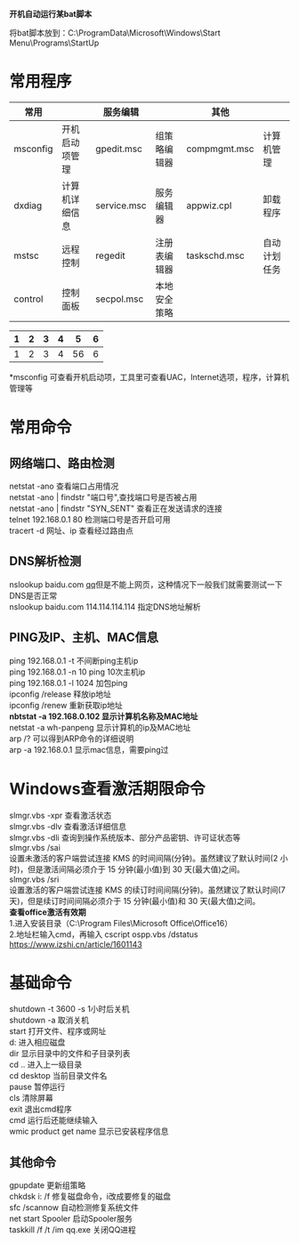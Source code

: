**开机自动运行某bat脚本**

将bat脚本放到：C:\ProgramData\Microsoft\Windows\Start Menu\Programs\StartUp

# 常用程序
| 常用 |  | 服务编辑 |  | 其他 |  |
| --- | --- | --- | --- | --- | --- |
| msconfig  | 开机启动项管理 | gpedit.msc  | 组策略编辑器 | compmgmt.msc  | 计算机管理 |
| dxdiag  | 计算机详细信息 | service.msc  | 服务编辑器 | appwiz.cpl  | 卸载程序 |
| mstsc  | 远程控制 | regedit | 注册表编辑器  | taskschd.msc  | 自动计划任务 |
| control  | 控制面板 | secpol.msc | 本地安全策略 |  |  |

|1|2|3|4|5|6|
|--|--|--|--|--|--|
|1|2|3|4|56|6|

*msconfig  可查看开机启动项，工具里可查看UAC，Internet选项，程序，计算机管理等

# 常用命令
## 网络端口、路由检测
netstat -ano 查看端口占用情况<br />netstat -ano | findstr "端口号",查找端口号是否被占用<br />netstat -ano | findstr "SYN_SENT" 查看正在发送请求的连接<br />telnet 192.168.0.1 80 检测端口号是否开启可用<br />tracert -d 网址、ip 查看经过路由点
## DNS解析检测
nslookup baidu.com [qq](http://kan1234.com/tags-147/)但是不能上网页，这种情况下一般我们就需要测试一下DNS是否正常<br />nslookup baidu.com 114.114.114.114 指定DNS地址解析
## PING及IP、主机、MAC信息
ping 192.168.0.1 -t 不间断ping主机ip<br />ping 192.168.0.1 -n 10 ping 10次主机ip<br />ping 192.168.0.1 -l 1024 加包ping<br />ipconfig /release 释放ip地址<br />ipconfig /renew 重新获取ip地址<br />**nbtstat -a 192.168.0.102 显示计算机名称及MAC地址**<br />netstat -a wh-panpeng 显示计算机的ip及MAC地址<br />arp /? 可以得到ARP命令的详细说明<br />arp -a 192.168.0.1 显示mac信息，需要ping过
# Windows查看激活期限命令
slmgr.vbs -xpr	查看激活状态<br />slmgr.vbs -dlv	查看激活详细信息<br />slmgr.vbs -dli	查询到操作系统版本、部分产品密钥、许可证状态等<br />slmgr.vbs /sai<br />设置未激活的客户端尝试连接 KMS 的时间间隔(分钟)。虽然建议了默认时间(2 小时)，但是激活间隔必须介于 15 分钟(最小值)到 30 天(最大值)之间。<br />slmgr.vbs /sri<br />设置激活的客户端尝试连接 KMS 的续订时间间隔(分钟)。虽然建议了默认时间(7 天)，但是续订时间间隔必须介于 15 分钟(最小值)和 30 天(最大值)之间。<br />**查看office激活有效期** <br />1.进入安装目录（C:\Program Files\Microsoft Office\Office16）<br />2.地址栏输入cmd，再输入 cscript ospp.vbs /dstatus<br />https://www.izshi.cn/article/1601143
# 基础命令
shutdown -t 3600 -s 1小时后关机<br />shutdown -a 取消关机<br />start 打开文件、程序或网址<br />d: 进入相应磁盘<br />dir 显示目录中的文件和子目录列表<br />cd .. 进入上一级目录<br />cd desktop 当前目录文件名<br />pause 暂停运行<br />cls 清除屏幕<br />exit 退出cmd程序<br />cmd 运行后还能继续输入<br />wmic product get name 显示已安装程序信息
## 其他命令
gpupdate 更新组策略<br />chkdsk i: /f 修复磁盘命令，i改成要修复的磁盘<br />sfc /scannow 自动检测修复系统文件<br />net start Spooler 启动Spooler服务<br />taskkill /f /t /im qq.exe 关闭QQ进程




